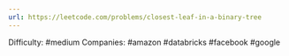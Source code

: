 ```yaml
---
url: https://leetcode.com/problems/closest-leaf-in-a-binary-tree
---
```


Difficulty: #medium
Companies: #amazon #databricks #facebook #google